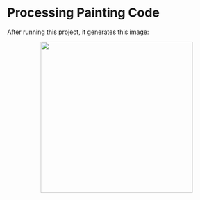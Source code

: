 # Processing Painting Code

After running this project, it generates this image:
<p align="center">
  <img src="./OtherProjects/YuJi/YuJi.png" width="350"/>
</p>
